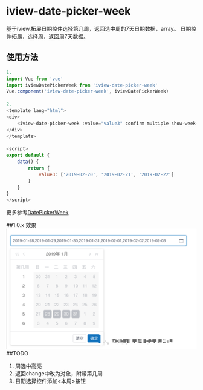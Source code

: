 # iview-date-picker-week
基于iview,拓展日期控件选择第几周，返回选中周的7天日期数据，array。
日期控件拓展，选择周，返回周7天数据。
## 使用方法

```js
1.
import Vue from 'vue'
import iviewDatePickerWeek from 'iview-date-picker-week'
Vue.component('iview-date-picker-week', iviewDatePickerWeek)

2.
<template lang="html">
<div>
    <iview-date-picker-week :value="value3" confirm multiple show-week-numbers placeholder="请选择第几周" type="date" style="width:550px;" @on-change="value3 = $event"></iview-date-picker-week>
</div>
</template>

<script>
export default {
    data() {
        return {
            value3: ['2019-02-20', '2019-02-21', '2019-02-22']
        }
    }
}
</script>

```  
更多参考[DatePickerWeek](https://www.iviewui.com/components/date-picker)

##1.0.x 效果
![iview.png](https://github.com/zhangrongliang/iview-date-picker-week/blob/master/iview.png?raw=true)
##TODO
1. 周选中高亮
2. 返回change中改为对象，附带第几周
3. 日期选择控件添加<本周>按钮
